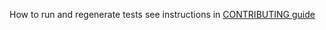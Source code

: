 How to run and regenerate tests see instructions in [CONTRIBUTING guide](/CONTRIBUTING.md#openshift-tests-using-requre)
